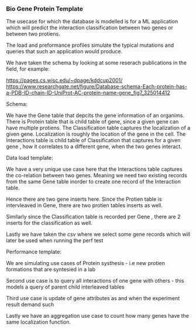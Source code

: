 ### Bio Gene Protein Template

The usecase for which the database is modelled is for a ML application which will predict the interaction classification between two genes or between two protiens.

The load and preformance profiles simulate the typical mutations and queries that such an application would produce.

We have taken the schema by looking at some reserach publications in the field, for example:

https://pages.cs.wisc.edu/~dpage/kddcup2001/
https://www.researchgate.net/figure/Database-schema-Each-protein-has-a-PDB-ID-chain-ID-UniProt-AC-protein-name-gene_fig7_325014412

Schema:

We have the Gene table that depcits the gene information of an organims.
There is Protein table that is child table of gene, since a given gene can have multiple protiens.
The Classification table captures the localization of a given gene. Localization is roughly the location of the gene in the cell. The Interactions table is child table of Classification that captures for a given gene , how it correlates to a different gene, when the two genes interact.

Data load template:

We have a very unique use case here that the Interactions table captures the co-relation between two genes. Meaning we need two existing records from the same Gene table inorder to create one record of the Interaction table.

Hence there are two gene inserts here.
Since the Protien table is intervleaved in Gene, there are two protien tables inserts as well.

Similarly since the Classification table is recorded per Gene , there are 2 inserts for the classification as well.


Lastly we have taken the csv where we select some gene records which will later be used when running the perf test


Performance template:

We are simulating use cases of Protein systhesis - i.e new protien formations that are syntesied in a lab

Second use case is to query all interactions of one gene with others - this models a query of parent child interleaved tables

Third use case is update of gene attributes as and when the experiment result demand such

Lastly we have an aggregation use case to count how many genes have the same localization function.

